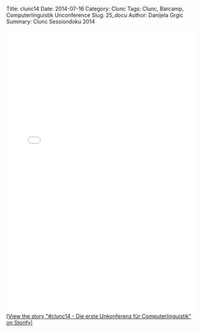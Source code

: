 Title: clunc14
Date: 2014-07-16
Category: Clunc
Tags: Clunc, Barcamp, Computerlinguistik Unconference
Slug: 25_docu
Author: Danijela Grgic
Summary: Clunc Sessiondoku 2014

<div class="storify"><iframe src="//storify.com/aexea/clunc14-die-erste-unkonferenz-fur-computerlinguis/embed?border=false" width="100%" height=750 frameborder=no allowtransparency=true></iframe><script src="//storify.com/aexea/clunc14-die-erste-unkonferenz-fur-computerlinguis.js?border=false"></script><noscript>[<a href="//storify.com/aexea/clunc14-die-erste-unkonferenz-fur-computerlinguis" target="_blank">View the story "#clunc14 - Die erste Unkonferenz für Computerlinguistik" on Storify</a>]</noscript></div>

